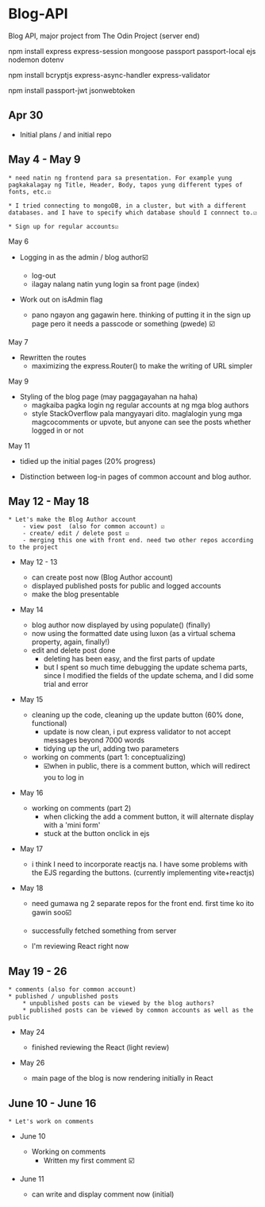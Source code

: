 # Blog-API
 Blog API, major project from The Odin Project (server end)

npm install express express-session mongoose passport passport-local ejs nodemon dotenv

npm install bcryptjs express-async-handler express-validator

npm install passport-jwt jsonwebtoken

Apr 30
- 
* Initial plans / and initial repo

May 4 - May 9
- 
    * need natin ng frontend para sa presentation. For example yung pagkakalagay ng Title, Header, Body, tapos yung different types of fonts, etc.☑️

    * I tried connecting to mongoDB, in a cluster, but with a different databases. and I have to specify which database should I connnect to.☑️

    * Sign up for regular accounts☑️

May 6
* Logging in as the admin / blog author☑️
    - log-out
    - ilagay nalang natin yung login sa front page (index)

* Work out on isAdmin flag
    - pano ngayon ang gagawin here. thinking of putting it in the sign up page pero it needs a passcode or something (pwede) ☑️

May 7
* Rewritten the routes
    - maximizing the express.Router() to make the writing of URL simpler

May 9
* Styling of the blog page (may paggagayahan na haha)
    - magkaiba pagka login ng regular accounts at ng mga blog authors
    - style StackOverflow pala mangyayari dito. maglalogin yung mga magcocomments or upvote, but anyone can see the posts whether logged in or not

May 11
* tidied up the initial pages (20% progress)


* Distinction between log-in pages of common account and blog author. 

May 12 - May 18
- 
    * Let's make the Blog Author account
        - view post  (also for common account) ☑️
        - create/ edit / delete post ☑️
        - merging this one with front end. need two other repos according to the project

* May 12 - 13
    - can create post now (Blog Author account) 
    - displayed published posts for public and logged accounts 
    - make the blog presentable 

* May 14
    -  blog author now displayed by using populate() (finally)
    - now using the formatted date using luxon (as a virtual schema property, again, finally!)
    - edit and delete post done
        - deleting has been easy, and the first parts of update
        - but I spent so much time debugging the update schema parts, since I modified the fields of the update schema, and I did some trial and error

* May 15
    - cleaning up the code, cleaning up the update button (60% done, functional)
        - update is now clean, i put express validator to not accept messages beyond 7000 words
        - tidying up the url, adding two parameters
    - working on comments (part 1: conceptualizing) 
        - ☑️when in public, there is a comment button, which will redirect you to log in

* May 16
    - working on comments (part 2)
        - when clicking the add a comment button, it will alternate display with a 'mini form'
        - stuck at the button onclick in ejs

* May 17
    - i think I need to incorporate reactjs na. I have some problems with the EJS regarding the buttons. (currently implementing vite+reactjs)

* May 18
    - need gumawa ng 2 separate repos for the front end. first time ko ito gawin soo☑️
    - successfully fetched something from server

    - I'm reviewing React right now



May 19 - 26
-   
    * comments (also for common account)
    * published / unpublished posts
        * unpublished posts can be viewed by the blog authors?
        * published posts can be viewed by common accounts as well as the public

* May 24
    * finished reviewing the React (light review)

* May 26
    * main page of the blog is now rendering initially in React


June 10 - June 16
- 
    * Let's work on comments

* June 10
    * Working on comments
        - Written my first comment ☑️

* June 11
    * can write and display comment now (initial)